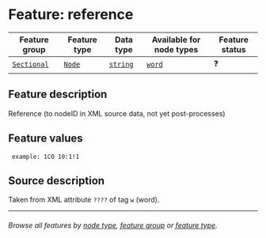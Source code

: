 # Feature: reference

Feature group | Feature type | Data type | Available for node types | Feature status
---  | --- | --- | --- | ---
[`Sectional`](featuresbygroup.md#sectional-features) | [`Node`](featuresbyfeaturetype.md#node-features) | [`string`](featuresbydatatype.md#string-datatype)  | [`word`](featuresbynodetype.md#word-nodes) | ❓

## Feature description 
Reference (to nodeID in XML source data, not yet post-processes)

## Feature values

```
 example: 1CO 10:1!1
```

## Source description

Taken from XML attribute `????` of tag `w` (word).

---
###### *Browse all features by [node type](featuresbynodetype.md#readme), [feature group](featuresbygroup.md#readme) or [feature type](featuresbyfeaturetype.md#readme).*
